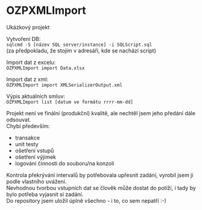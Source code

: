 # OZPXMLImport
Ukázkový projekt

Vytvoření DB:  
`sqlcmd -S [název SQL server/instance] -i SQLScript.sql`  
(za předpokladu, že stojím v adresáři, kde se nachází script)

Import dat z excelu:  
`OZPXMLImport import Data.xlsx`

Import dat z xml:  
`OZPXMLImport import XMLSerializerOutput.xml`

Výpis aktuálních smluv:  
`OZPXMLImport list [datum ve formátu rrrr-mm-dd]`

Projekt není ve finální (produkční) kvalitě, ale nechtěl jsem jeho předání dále odsouvat.  
Chybí především:  
- transakce
- unit testy
- ošetření vstupů
- ošetření výjimek
- logování činnosti do souboru/na konzoli

Kontrola překrývání intervalů by potřebovala upřesnit zadání, vyrobil jsem ji podle vlastního uvážení.  
Nevhodnou tvorbou vstupních dat se člověk může dostat do potíží, i tady by bylo potřeba vyjasnit si zadání.  
Do repository jsem uložil úplně všechno - i to, co sem nepatří :-)
